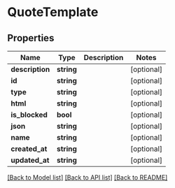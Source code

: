 # QuoteTemplate

## Properties

 Name            | Type       | Description | Notes      
-----------------|------------|-------------|------------
 **description** | **string** |             | [optional] 
 **id**          | **string** |             | [optional] 
 **type**        | **string** |             | [optional] 
 **html**        | **string** |             | [optional] 
 **is_blocked**  | **bool**   |             | [optional] 
 **json**        | **string** |             | [optional] 
 **name**        | **string** |             | [optional] 
 **created_at**  | **string** |             | [optional] 
 **updated_at**  | **string** |             | [optional] 

[[Back to Model list]](../README.md#documentation-for-models) [[Back to API list]](../README.md#documentation-for-api-endpoints) [[Back to README]](../README.md)


